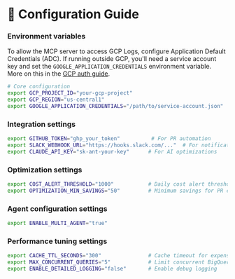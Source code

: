 # 🔐 Configuration Guide

### Environment variables
To allow the MCP server to access GCP Logs, configure Application Default Credentials (ADC). If running outside GCP, you'll need a service account key and set the `GOOGLE_APPLICATION_CREDENTIALS` environment variable. More on this in the [GCP auth guide](https://cloud.google.com/docs/authentication/getting-started).
```bash
# Core configuration
export GCP_PROJECT_ID="your-gcp-project"
export GCP_REGION="us-central1" 
export GOOGLE_APPLICATION_CREDENTIALS="/path/to/service-account.json"
```

### Integration settings
```bash
export GITHUB_TOKEN="ghp_your_token"          # For PR automation
export SLACK_WEBHOOK_URL="https://hooks.slack.com/..."  # For notifications
export CLAUDE_API_KEY="sk-ant-your-key"      # For AI optimizations
```

### Optimization settings
```bash
export COST_ALERT_THRESHOLD="1000"           # Daily cost alert threshold in USD
export OPTIMIZATION_MIN_SAVINGS="50"         # Minimum savings for PR creation in USD
```

### Agent configuration settings
```bash
export ENABLE_MULTI_AGENT="true"
```

### Performance tuning settings
```bash
export CACHE_TTL_SECONDS="300"               # Cache timeout for expensive operations
export MAX_CONCURRENT_QUERIES="5"            # Limit concurrent BigQuery operations
export ENABLE_DETAILED_LOGGING="false"       # Enable debug logging
```
